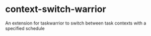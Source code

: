 # context-switch-warrior
An extension for taskwarrior to switch between task contexts with a specified schedule
